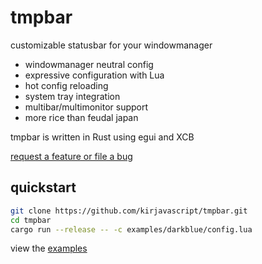 # tmpbar

customizable statusbar for your windowmanager

* windowmanager neutral config
* expressive configuration with Lua
* hot config reloading
* system tray integration
* multibar/multimonitor support
* more rice than feudal japan

tmpbar is written in Rust using egui and XCB

[request a feature or file a bug](https://github.com/kirjavascript/tmpbar/issues)


## quickstart

```bash
git clone https://github.com/kirjavascript/tmpbar.git
cd tmpbar
cargo run --release -- -c examples/darkblue/config.lua
```

view the [examples](./examples)

